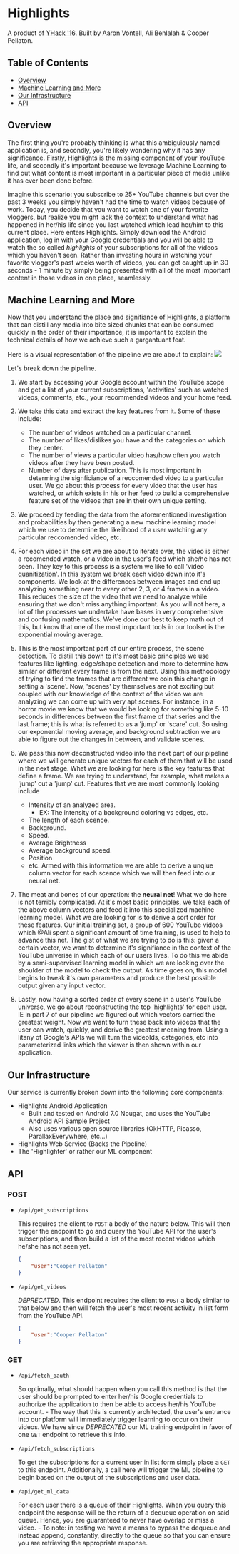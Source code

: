 # Highlights

A product of [YHack '16](http://www.yhack.org/). Built by Aaron Vontell, Ali Benlalah & Cooper Pellaton.

## Table of Contents
- [Overview](#overview)
- [Machine Learning and More](#machine-learning-and-more)
- [Our Infrastructure](#our-infrastructure)
- [API](#api)

## Overview

The first thing you're probably thinking is what this ambiguiously named application is, and secondly, you're likely wondering why it has any significance. Firstly, Highlights is the missing component of your YouTube life, and secondly it's important because we leverage Machine Learning to find out what content is most important in a particular piece of media unlike it has ever been done before.

Imagine this scenario: you subscribe to 25+ YouTube channels but over the past 3 weeks you simply haven't had the time to watch videos because of work. Today, you decide that you want to watch one of your favorite vloggers, but realize you might lack the context to understand what has happened in her/his life since you last watched which lead her/him to this current place. Here enters Highlights. Simply download the Android application, log in with your Google credentials and you will be able to watch the so called *highlights* of your subscriptions for all of the videos which you haven't seen. Rather than investing hours in watching your favorite vlogger's past weeks worth of videos, you can get caught up in 30 seconds - 1 minute by simply being presented with all of the most important content in those videos in one place, seamlessly.

## Machine Learning and More

Now that you understand the place and signifiance of Highlights, a platform that can distill any media into bite sized chunks that can be consumed quickly in the order of their importance, it is important to explain the technical details of how we achieve such a gargantuant feat.

Here is a visual representation of the pipeline we are about to explain:
![](media/Pipeline-Diagram.png)

Let's break down the pipeline.

1. We start by accessing your Google account within the YouTube scope and get a list of your current subscriptions, 'activities' such as watched videos, comments, etc., your recommended videos and your home feed.

2. We take this data and extract the key features from it. Some of these include:
    - The number of videos watched on a particular channel.
    - The number of likes/dislikes you have and the categories on which they center.
    - The number of views a particular video has/how often you watch videos after they have been posted.
    - Number of days after publication. This is most important in determing the signficiance of a reccomended video to a particular user.
    We go about this process for every video that the user has watched, or which exists in his or her feed to build a comprehensive feature set of the videos that are in their own unique setting.

3. We proceed by feeding the data from the aforementioned investigation and probabilities by then generating a new machine learning model which we use to determine the likelihood of a user watching any particular reccomended video, etc.

4. For each video in the set we are about to iterate over, the video is either a recomended watch, or a video in the user's feed which she/he has not seen. They key to this process is a system we like to call 'video quanitization'. In this system we break each video down into it's components. We look at the differences between images and end up analyzing something near to every other 2, 3, or 4 frames in a video. This reduces the size of the video that we need to analyze while ensuring that we don't miss anything important. As you will not here, a lot of the processes we undertake have bases in very comprehensive and confusing mathematics. We've done our best to keep math out of this, but know that one of the most important tools in our toolset is the exponential moving average.

5. This is the most important part of our entire process, the scene detection. To distill this down to it's most basic principles we use features like lighting, edge/shape detection and more to determine how similar or different every frame is from the next. Using this methodology of trying to find the frames that are different we coin this change in setting a 'scene'. Now, 'scenes' by themselves are not exciting but coupled with our knowledge of the context of the video we are analyzing we can come up with very apt scenes. For instance, in a horror movie we know that we would be looking for something like 5-10 seconds in differences between the first frame of that series and the last frame; this is what is referred to as a 'jump' or 'scare' cut. So using our exponential moving average, and background subtraction we are able to figure out the changes in between, and validate scenes.

6. We pass this now deconstructed video into the next part of our pipeline where we will generate unique vectors for each of them that will be used in the next stage. What we are looking for here is the key features that define a frame. We are trying to understand, for example, what makes a 'jump' cut a 'jump' cut. Features that we are most commonly looking include 
    - Intensity of an analyzed area.
        - EX: The intensity of a background coloring vs edges, etc.
    - The length of each scence.
    - Background.
    - Speed.
    - Average Brightness
    - Average background speed.
    - Position
    - etc.
Armed with this information we are able to derive a unqiue column vector for each scence which we will then feed into our neural net.

7. The meat and bones of our operation: the **neural net**! What we do here is not terribly complicated. At it's most basic principles, we take each of the above column vectors and feed it into this specialized machine learning model. What we are looking for is to derive a sort order for these features. Our initial training set, a group of 600 YouTube videos which @Ali spent a significant amount of time training, is used to help to advance this net. The gist of what we are trying to do is this: given a certain vector, we want to determine it's signifiance in the context of the YouTube univerise in which each of our users lives. To do this we abide by a semi-supervised learning model in which we are looking over the shoulder of the model to check the output. As time goes on, this model begins to tweak it's own parameters and produce the best possible output given any input vector.

8. Lastly, now having a sorted order of every scene in a user's YouTube universe, we go about reconstructing the top 'highlights' for each user. IE in part 7 of our pipeline we figured out which vectors carried the greatest weight. Now we want to turn these back into videos that the user can watch, quickly, and derive the greatest meaning from. Using a litany of Google's APIs we will turn the videoIds, categories, etc into parameterized links which the viewer is then shown within our application.

## Our Infrastructure

Our service is currently broken down into the following core components:

- Highlights Android Application
    - Built and tested on Android 7.0 Nougat, and uses the YouTube Android API Sample Project
    - Also uses various open source libraries (OkHTTP, Picasso, ParallaxEverywhere, etc...)
- Highlights Web Service (Backs the Pipeline)
- The 'Highlighter' or rather our ML component


## API

### POST

- `/api/get_subscriptions`

    This requires the client to `POST` a body of the nature below. This will then trigger the endpoint to go and query the YouTube API for the user's subscriptions, and then build a list of the most recent videos which he/she has not seen yet.
    ```json
    {
        "user":"Cooper Pellaton"
    }
    ```

- `/api/get_videos`

    *DEPRECATED*. This endpoint requires the client to `POST` a body similar to that below and then will fetch the user's most recent activity in list form from the YouTube API.
    ```json
    {
        "user":"Cooper Pellaton"
    }
    ```

### GET

-  `/api/fetch_oauth`

    So optimally, what should happen when you call this method is that the user should be prompted to enter her/his Google credentials to authorize the application to then be able to access her/his YouTube account. 
        - The way that this is currently architected, the user's entrance into our platform will immediately trigger learning to occur on their videos. We have since *DEPRECATED* our ML training endpoint in favor of one `GET` endpoint to retrieve this info.

-   `/api/fetch_subscriptions`

    To get the subscriptions for a current user in list form simply place a `GET` to this endpoint. Additionally, a call here will trigger the ML pipeline to begin based on the output of the subscriptions and user data.

-   `/api/get_ml_data`

    For each user there is a queue of their Highlights. When you query this endpoint the response will be the return of a dequeue operation on said queue. Hence, you are guaranteed to never have overlap or miss a video.
        - To note: in testing we have a means to bypass the dequeue and instead append, constantly, directly to the queue so that you can ensure you are retrieving the appropriate response.
